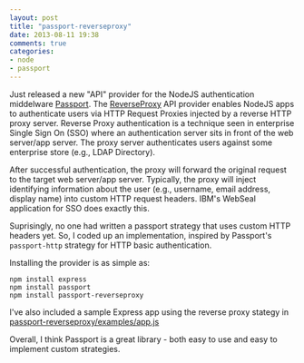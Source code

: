 ```yaml
---
layout: post
title: "passport-reverseproxy"
date: 2013-08-11 19:38
comments: true
categories: 
- node
- passport
---
```


Just released a new "API" provider for the NodeJS authentication middelware [Passport](http://passportjs.org).  The [ReverseProxy](https://npmjs.org/package/passport-reverseproxy) API provider enables NodeJS apps to authenticate users via HTTP Request Proxies injected by a reverse HTTP proxy server.  Reverse Proxy authentication is a technique seen in enterprise Single Sign On (SSO) where an authentication server sits in front of the web server/app server.  The proxy server authenticates users against some enterprise store (e.g., LDAP Directory).  

After successful authentication, the proxy will forward the original request to the target web server/app server.
Typically, the proxy will inject identifying information about the user (e.g., username, email address, display name) into custom HTTP request headers.  IBM's WebSeal application for SSO does exactly this.

Suprisingly, no one had written a passport strategy that uses custom HTTP headers yet.  So, I coded up an implementation,
inspired by Passport's `passport-http` strategy for HTTP basic authentication. 

Installing the provider is as simple as:

	npm install express
	npm install passport
	npm install passport-reverseproxy

I've also included a sample Express app using the reverse proxy stategy in [passport-reverseproxy/examples/app.js](https://github.com/steve-jansen/passport-reverseproxy/tree/master/examples)

Overall, I think Passport is a great library - both easy to use and easy to implement custom strategies.

